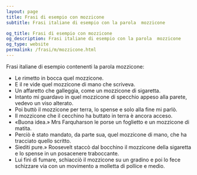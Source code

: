 ```yaml
---
layout: page
title: Frasi di esempio con mozzicone 
subtitle: Frasi italiane di esempio con la parola  mozzicone

og_title: Frasi di esempio con mozzicone 
og_description: Frasi italiane di esempio con la parola  mozzicone
og_type: website
permalink: /frasi/m/mozzicone.html
---
```


Frasi italiane di esempio contenenti la parola mozzicone:


- Le rimetto in bocca quel mozzicone.
- E il re vide quel mozzicone di mano che scriveva.
- Un affaretto che galleggia, come un mozzicone di sigaretta.
- Intanto mi guardavo in quel mozzicone di specchio appeso alla parete, vedevo un viso alterato.
- Poi buttò il mozzicone per terra, lo spense e solo alla fine mi parlò.
- Il mozzicone che il cecchino ha buttato in terra è ancora acceso.
- «Buona idea.» Mrs Farquharson le porse un foglietto e un mozzicone di matita.
- Perciò è stato mandato, da parte sua, quel mozzicone di mano, che ha tracciato quello scritto.
- Siediti pure.» Roosevelt staccò dal bocchino il mozzicone della sigaretta e lo spense in un posacenere traboccante.
- Lui finì di fumare, schiacciò il mozzicone su un gradino e poi lo fece schizzare via con un movimento a molletta di pollice e medio.
